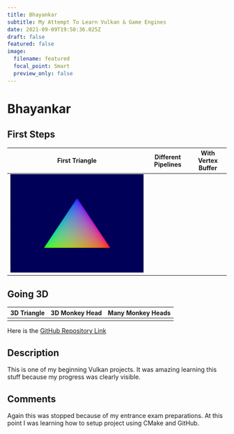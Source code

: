 ```yaml
---
title: Bhayankar
subtitle: My Attempt To Learn Vulkan & Game Engines
date: 2021-09-09T19:50:36.025Z
draft: false
featured: false
image:
  filename: featured
  focal_point: Smart
  preview_only: false
---
```

# Bhayankar

## First Steps

| First Triangle | Different Pipelines | With Vertex Buffer |
| -------------- | ------------------- | ------------------ |
|  ![](first-triangle.gif) |                     |                    |



## Going 3D

| 3D Triangle | 3D Monkey Head | Many Monkey Heads |
| ----------- | -------------- | ----------------- |
|             |                |                   |

Here is the [GitHub Repository Link](https://github.com/brightprogrammer/Bhayankar)

## Description

This is one of my beginning Vulkan projects. It was amazing learning this stuff because my progress was clearly visible.

## Comments

Again this was stopped because of my entrance exam preparations. At this point I was learning how to setup project using CMake and GitHub.
